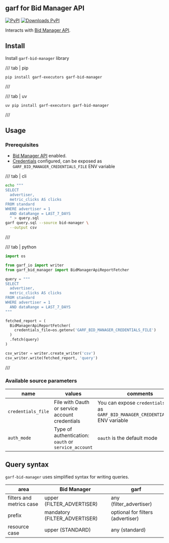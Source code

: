 ## garf for Bid Manager API

[![PyPI](https://img.shields.io/pypi/v/garf-bid-manager?logo=pypi&logoColor=white&style=flat-square)](https://pypi.org/project/garf-bid-manager)
[![Downloads PyPI](https://img.shields.io/pypi/dw/garf-bid-manager?logo=pypi)](https://pypi.org/project/garf-bid-manager/)

Interacts with [Bid Manager API](https://developers.google.com/bid-manager).

## Install

Install `garf-bid-manager` library

/// tab | pip
```
pip install garf-executors garf-bid-manager
```
///

/// tab | uv
```
uv pip install garf-executors garf-bid-manager
```
///

## Usage

### Prerequisites

* [Bid Manager API](https://console.cloud.google.com/apis/library/analytics.googleapis.com) enabled.
* [Credentials](https://developers.google.com/bid-manager/guides/get-started/generate-credentials) configured, can be exposed  as `GARF_BID_MANAGER_CREDENTIALS_FILE` ENV variable

/// tab | cli
```bash
echo """
SELECT
  advertiser,
  metric_clicks AS clicks
FROM standard
WHERE advertiser = 1
  AND dataRange = LAST_7_DAYS
  " > query.sql
garf query.sql --source bid-manager \
  --output csv
```
///

/// tab | python

```python
import os

from garf_io import writer
from garf_bid_manager import BidManagerApiReportFetcher

query = """
SELECT
  advertiser,
  metric_clicks AS clicks
FROM standard
WHERE advertiser = 1
  AND dataRange = LAST_7_DAYS
"""

fetched_report = (
  BidManagerApiReportFetcher(
    credentials_file=os.getenv('GARF_BID_MANAGER_CREDENTIALS_FILE')
  )
  .fetch(query)
)

csv_writer = writer.create_writer('csv')
csv_writer.write(fetched_report, 'query')
```
///

###  Available source parameters

| name | values| comments |
|----- | ----- | -------- |
| `credentials_file`   | File with Oauth or service account credentials | You can expose `credentials_file` as `GARF_BID_MANAGER_CREDENTIALS_FILE` ENV variable|
| `auth_mode`   | Type of authentication: `oauth` or `service_account` | `oauth` is the default mode|

## Query syntax

`garf-bid-manager` uses simplified syntax for writing queries.

|area | Bid Manager | garf|
| --- |----- | ----- |
| filters and metrics case | upper (FILTER_ADVERTISER)| any (filter_advertiser) |
| prefix| mandatory (FILTER_ADVERTISER)| optional for filters (advertiser) |
| resource case | upper (STANDARD)| any (standard) |

